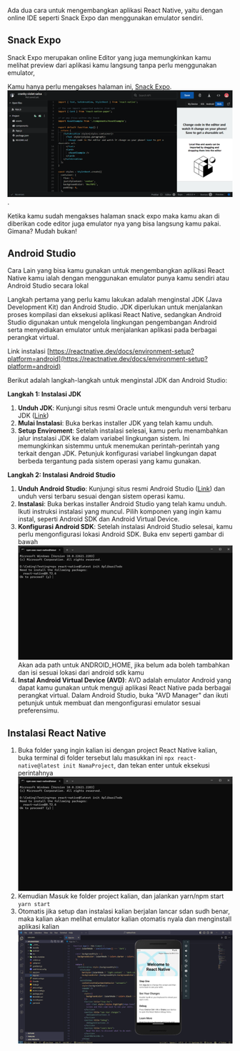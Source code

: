 Ada dua cara untuk mengembangkan aplikasi React Native, yaitu dengan online IDE seperti Snack Expo dan menggunakan emulator sendiri.

## Snack Expo

Snack Expo merupakan online Editor yang juga memungkinkan kamu melihat preview dari aplikasi kamu langsung tanpa perlu menggunakan emulator,

Kamu hanya perlu mengakses halaman ini, [Snack Expo](https://snack.expo.dev).
![Init React](<../../Assets/Materi/Intro to React Native/expo-snack-preview.png>).

Ketika kamu sudah mengakses halaman snack expo maka kamu akan di diberikan code editor juga emulator nya yang bisa langsung kamu pakai. Gimana? Mudah bukan!

## Android Studio

Cara Lain yang bisa kamu gunakan untuk mengembangkan aplikasi React Native kamu ialah dengan menggunakan emulator punya kamu sendiri atau Android Studio secara lokal

Langkah pertama yang perlu kamu lakukan adalah menginstal JDK (Java Development Kit) dan Android Studio. JDK diperlukan untuk menjalankan proses kompilasi dan eksekusi aplikasi React Native, sedangkan Android Studio digunakan untuk mengelola lingkungan pengembangan Android serta menyediakan emulator untuk menjalankan aplikasi pada berbagai perangkat virtual.

Link instalasi
[https://reactnative.dev/docs/environment-setup?platform=android](https://reactnative.dev/docs/environment-setup?platform=android)

Berikut adalah langkah-langkah untuk menginstal JDK dan Android Studio:

**Langkah 1: Instalasi JDK**

1. **Unduh JDK**: Kunjungi situs resmi Oracle untuk mengunduh versi terbaru JDK ([Link](https://www.oracle.com/id/java/technologies/javase/jdk11-archive-downloads.html))
2. **Mulai Instalasi**: Buka berkas installer JDK yang telah kamu unduh.
3. **Setup Enviroment**: Setelah instalasi selesai, kamu perlu menambahkan jalur instalasi JDK ke dalam variabel lingkungan sistem. Ini memungkinkan sistemmu untuk menemukan perintah-perintah yang terkait dengan JDK. Petunjuk konfigurasi variabel lingkungan dapat berbeda tergantung pada sistem operasi yang kamu gunakan.

**Langkah 2: Instalasi Android Studio**

1. **Unduh Android Studio**: Kunjungi situs resmi Android Studio ([Link](https://developer.android.com/studio)) dan unduh versi terbaru sesuai dengan sistem operasi kamu.
2. **Instalasi**: Buka berkas installer Android Studio yang telah kamu unduh. Ikuti instruksi instalasi yang muncul. Pilih komponen yang ingin kamu instal, seperti Android SDK dan Android Virtual Device.
3. **Konfigurasi Android SDK**: Setelah instalasi Android Studio selesai, kamu perlu mengonfigurasi lokasi Android SDK. Buka env seperti gambar di bawah
   ![Init React](<../../Assets/Materi/Intro to React Native/install-react-native.png>)
   Akan ada path untuk ANDROID_HOME, jika belum ada boleh tambahkan dan isi sesuai lokasi dari android sdk kamu
4. **Instal Android Virtual Device (AVD)**: AVD adalah emulator Android yang dapat kamu gunakan untuk menguji aplikasi React Native pada berbagai perangkat virtual. Dalam Android Studio, buka "AVD Manager" dan ikuti petunjuk untuk membuat dan mengonfigurasi emulator sesuai preferensimu.

## Instalasi React Native

1. Buka folder yang ingin kalian isi dengan project React Native kalian, buka terminal di folder tersebut lalu masukkan ini
   `npx react-native@latest init NamaProject`, dan tekan enter untuk eksekusi perintahnya
   ![Init React](<../../Assets/Materi/Intro to React Native/install-react-native.png>)
2. Kemudian Masuk ke folder project kalian, dan jalankan yarn/npm start
   `yarn start`
3. Otomatis jika setup dan instalasi kalian berjalan lancar sdan sudh benar, maka kalian akan melihat emulator kalian otomatis nyala dan menginstall aplikasi kalian
   ![Init React](<../../Assets/Materi/Intro to React Native/react-native-overview.png>)

